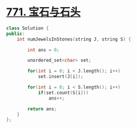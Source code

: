
# [771. 宝石与石头](https://leetcode-cn.com/problems/jewels-and-stones/)

```c++
class Solution {
public:
    int numJewelsInStones(string J, string S) {

        int ans = 0;

        unordered_set<char> set;

        for(int i = 0; i < J.length(); i++)
            set.insert(J[i]);

        for(int i = 0; i < S.length(); i++)
            if(set.count(S[i]))
                ans++;

        return ans;
    }
};
```
